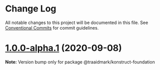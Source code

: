 # Change Log

All notable changes to this project will be documented in this file.
See [Conventional Commits](https://conventionalcommits.org) for commit guidelines.

# [1.0.0-alpha.1](https://github.com/traaidmark/konstruct/compare/@traaidmark/konstruct-foundation@1.0.0-alpha.0...@traaidmark/konstruct-foundation@1.0.0-alpha.1) (2020-09-08)

**Note:** Version bump only for package @traaidmark/konstruct-foundation
